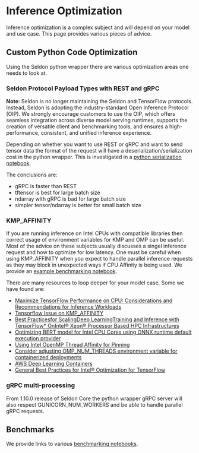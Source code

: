 # Inference Optimization

Inference optimization is a complex subject and will depend on your model and use case. This page provides various pieces of advice.


## Custom Python Code Optimization

Using the Seldon python wrapper there are various optimization areas one needs to look at.

### Seldon Protocol Payload Types with REST and gRPC

**Note**: Seldon is no longer maintaining the Seldon and TensorFlow protocols. Instead, Seldon is adopting the industry-standard Open Inference Protocol (OIP). We strongly encourage customers to use the OIP, which offers seamless integration across diverse model serving runtimes, supports the creation of versatile client and benchmarking tools, and ensures a high-performance, consistent, and unified inference experience.


Depending on whether you want to use REST or gRPC and want to send tensor data the format of the request will have a deserialization/serialization cost in the python wrapper. This is investigated in a [python serialization notebook](../examples/python_serialization.html).

The conclusions are:

  * gRPC is faster than REST
  * tftensor is best for large batch size
  * ndarray with gRPC is bad for large batch size
  * simpler tensor/ndarray is better for small batch size

### KMP_AFFINITY

If you are running inference on Intel CPUs with compatible libraries then correct usage of environment variables for KMP and OMP can be useful. Most of the advice on these subjects usually discusses a singel inference request and how to optimize for low latency. One must be careful when using KMP_AFFINITY when you expect to handle parallel inference requests as they may block in unexpected ways if CPU Affinity is being used. We provide an [example benchmarking notebook](../examples/python_kmp_affinity.html).

There are many resources to loop deeper for your model case. Some we have found are:

   * [Maximize TensorFlow Performance on CPU: Considerations and Recommendations for Inference Workloads](https://software.intel.com/content/www/us/en/develop/articles/maximize-tensorflow-performance-on-cpu-considerations-and-recommendations-for-inference.html)
   * [Tensorflow Issue on KMP_AFFINITY](https://github.com/tensorflow/tensorflow/issues/29354)
   * [Best  Practicesfor  ScalingDeep  LearningTraining  and Inference with TensorFlow* OnIntel® Xeon® Processor Based HPC Infrastructures](https://indico.cern.ch/event/762142/sessions/290684/attachments/1752969/2841011/TensorFlow_Best_Practices_Intel_Xeon_AI-HPC_v1.0_Q3_2018.pdf)
   * [Optimizing BERT model for Intel CPU Cores using ONNX runtime default execution provider](https://cloudblogs.microsoft.com/opensource/2021/03/01/optimizing-bert-model-for-intel-cpu-cores-using-onnx-runtime-default-execution-provider/)
   * [Using Intel OpenMP Thread Affinity for Pinning](https://www.nas.nasa.gov/hecc/support/kb/using-intel-openmp-thread-affinity-for-pinning_285.html)
   * [Consider adjusting OMP_NUM_THREADS environment variable for containerized deployments](https://thoth-station.ninja/j/mkl_threads.html)
   * [AWS Deep Learning Containers](https://docs.aws.amazon.com/deep-learning-containers/latest/devguide/dlc-guide.pdf.pdf)
   * [General Best Practices for Intel® Optimization for TensorFlow](https://github.com/IntelAI/models/blob/master/docs/general/tensorflow/GeneralBestPractices.md)

### gRPC multi-processing

From 1.10.0 release of Seldon Core the python wrapper gRPC server will also respect GUNICORN_NUM_WORKERS and be able to handle parallel gRPC requests.

## Benchmarks

We provide links to various [benchmarking notebooks](../examples/notebooks.html#benchmarking-and-load-tests).

